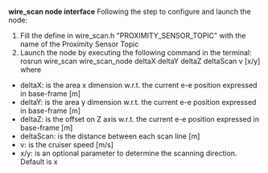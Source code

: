 **wire_scan node interface**
Following the step to configure and launch the node:
1) Fill the define in wire_scan.h "PROXIMITY_SENSOR_TOPIC" with the name of the Proximity Sensor Topic
2) Launch the node by executing the following command in the terminal:
rosrun wire_scan wire_scan_node deltaX deltaY deltaZ deltaScan v [x/y]
where
- deltaX: is the area x dimension w.r.t. the current e-e position expressed in base-frame [m]
- deltaY: is the area y dimension w.r.t. the current e-e position expressed in base-frame [m]
- deltaZ: is the offset on Z axis w.r.t. the current e-e position expressed in base-frame [m]
- deltaScan: is the distance between each scan line [m]
- v: is the cruiser speed [m/s]
- x/y: is an optional parameter to determine the scanning direction. Default is x

